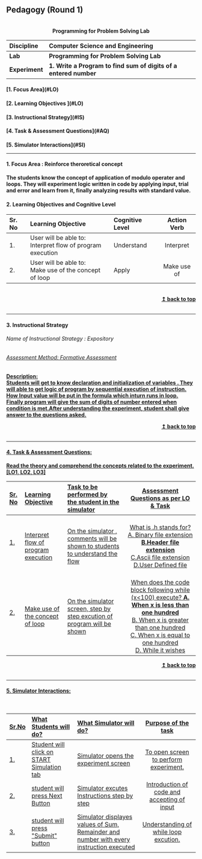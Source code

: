 ## Pedagogy (Round 1)
<p align="center">
<br>
<b> Programming for Problem Solving Lab  <a name="top"></a> <br>
</p>

<b>Discipline | <b>Computer Science and Engineering
:--|:--|
<b> Lab | <b> Programming for Problem Solving Lab 
<b> Experiment|     <b> 1. Write a Program to find sum of digits of a entered number


<h4> [1. Focus Area](#LO)
<h4> [2. Learning Objectives ](#LO)
<h4> [3. Instructional Strategy](#IS)
<h4> [4. Task & Assessment Questions](#AQ)
<h4> [5. Simulator Interactions](#SI)
<hr>

<a name="LO"></a>
#### 1. Focus Area : Reinforce theroretical concept
The students know the concept of application of modulo operater and loops. They will experiment  logic written in code by applying  input, trial and error and learn from it, finally analyzing results with standard value.

#### 2. Learning Objectives and Cognitive Level


Sr. No |	Learning Objective	| Cognitive Level | Action Verb
:--|:--|:--|:-:
1.| User will be able to: <br>Interpret flow  of program execution <br> | Understand | Interpret
2.| User will be able to: <br>Make use of the concept of loop  <br>| Apply | Make use of
<br/>
<div align="right">
    <b><a href="#top">↥ back to top</a></b>
</div>
<br/>
<hr>

<a name="IS"></a>
#### 3. Instructional Strategy
###### Name of Instructional Strategy  : Expository    <u> 
###### Assessment Method: Formative Assessment


<u> <b>Description: </b></u>
<br>
Students will get to know declaration and initialization of variables . They will able to get  logic of program by sequential execution of instruction. How Input value will be put in the formula which inturn runs in loop. Finally program will give the sum of digits of number entered when condition is met.After understanding  the experiment, student shall give answer to the questions asked.
<br/>
<div align="right">
    <b><a href="#top">↥ back to top</a></b>
</div>
<br/>
<hr>

<a name="AQ"></a>
#### 4. Task & Assessment Questions:

Read the theory and comprehend the concepts related to the experiment. [LO1, LO2, LO3]
<br>

Sr. No |	Learning Objective	| Task to be performed by <br> the student  in the simulator | Assessment Questions as per LO & Task
:--|:--|:--|:-:
1.|<br>Interpret flow  of program execution| <br> On the simulator , comments will be shown to students to understand the flow  |<br> What is .h stands for? A. Binary file extension<br> **B.Header file extension**<br> C.Ascii file  extension<br> D.User Defined file | <br>
2.|<br> Make use of the concept of loop | <br>On the simulator screen, step by step excution of program will be shown| <br> When does the code block following while (x<100) execute? **A. When x is less than one hundred**<br> B. When x is greater than one hundred<br>  C. When x is equal to one hundred<br>  D. While it wishes |<br> 

<div align="right">
    <b><a href="#top">↥ back to top</a></b>
</div> 
<br/>
<hr>

<a name="SI"></a>

#### 5. Simulator Interactions:
<br>

Sr.No | What Students will do? |	What Simulator will do?	| Purpose of the task
:--|:--|:--|:--:
1.| Student will click on START Simulation tab <br> | Simulator opens the experiment screen <br> | To open screen to perform experiment.
2.| student will press Next Button <br> | Simulator excutes Instructions step by step <br> | Introduction of code and accepting of input
3.| student will press "Submit" button <br> | Simulator displayes values of Sum, Remainder and number with every instruction executed<br> | Understanding of while loop excution.

